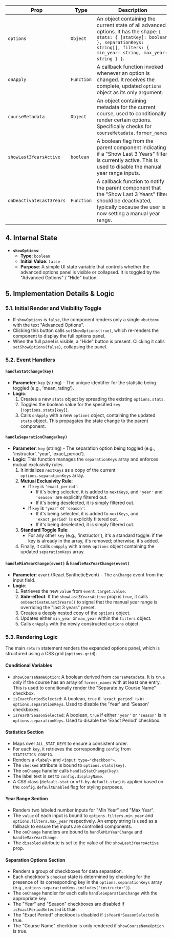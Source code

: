 | Prop                   | Type       | Description                                                                                                                                                           |
| ---------------------- | ---------- | --------------------------------------------------------------------------------------------------------------------------------------------------------------------- |
| `options`              | `Object`   | An object containing the current state of all advanced options. It has the shape: `{ stats: { [statKey]: boolean }, separationKeys: string[], filters: { min_year: string, max_year: string } }`. |
| `onApply`              | `Function` | A callback function invoked whenever an option is changed. It receives the complete, updated `options` object as its only argument.                                     |
| `courseMetadata`       | `Object`   | An object containing metadata for the current course, used to conditionally render certain options. Specifically checks for `courseMetadata.former_names`.             |
| `showLast3YearsActive` | `boolean`  | A boolean flag from the parent component indicating if a "Show Last 3 Years" filter is currently active. This is used to disable the manual year range inputs.        |
| `onDeactivateLast3Years`| `Function` | A callback function to notify the parent component that the "Show Last 3 Years" filter should be deactivated, typically because the user is now setting a manual year range. |

## 4. Internal State

-   **`showOptions`**:
    -   **Type**: `boolean`
    -   **Initial Value**: `false`
    -   **Purpose**: A simple UI state variable that controls whether the advanced options panel is visible or collapsed. It is toggled by the "Advanced Options" / "Hide" button.

## 5. Implementation Details & Logic

### 5.1. Initial Render and Visibility Toggle

-   If `showOptions` is `false`, the component renders only a single `<button>` with the text "Advanced Options".
-   Clicking this button calls `setShowOptions(true)`, which re-renders the component to display the full options panel.
-   When the full panel is visible, a "Hide" button is present. Clicking it calls `setShowOptions(false)`, collapsing the panel.

### 5.2. Event Handlers

#### `handleStatChange(key)`

-   **Parameter**: `key` (string) - The unique identifier for the statistic being toggled (e.g., 'mean_rating').
-   **Logic**:
    1.  Creates a new `stats` object by spreading the existing `options.stats`.
    2.  Toggles the boolean value for the specified `key` (`!options.stats[key]`).
    3.  Calls `onApply` with a new `options` object, containing the updated `stats` object. This propagates the state change to the parent component.

#### `handleSeparationChange(key)`

-   **Parameter**: `key` (string) - The separation option being toggled (e.g., 'instructor', 'year', 'exact_period').
-   **Logic**: This function manages the `separationKeys` array and enforces mutual exclusivity rules.
    1.  It initializes `nextKeys` as a copy of the current `options.separationKeys` array.
    2.  **Mutual Exclusivity Rule**:
        -   If `key` is `'exact_period'`:
            -   If it's being selected, it is added to `nextKeys`, and `'year'` and `'season'` are explicitly filtered out.
            -   If it's being deselected, it is simply filtered out.
        -   If `key` is `'year'` or `'season'`:
            -   If it's being selected, it is added to `nextKeys`, and `'exact_period'` is explicitly filtered out.
            -   If it's being deselected, it is simply filtered out.
    3.  **Standard Toggle Rule**:
        -   For any other `key` (e.g., 'instructor'), it's a standard toggle: if the key is already in the array, it's removed; otherwise, it's added.
    4.  Finally, it calls `onApply` with a new `options` object containing the updated `separationKeys` array.

#### `handleMinYearChange(event)` & `handleMaxYearChange(event)`

-   **Parameter**: `event` (React SyntheticEvent) - The `onChange` event from the input field.
-   **Logic**:
    1.  Retrieves the new `value` from `event.target.value`.
    2.  **Side-effect**: If the `showLast3YearsActive` prop is `true`, it calls `onDeactivateLast3Years()` to signal that the manual year range is overriding the "last 3 years" preset.
    3.  Creates a deeply nested copy of the `options` object.
    4.  Updates either `min_year` or `max_year` within the `filters` object.
    5.  Calls `onApply` with the newly constructed `options` object.

### 5.3. Rendering Logic

The main `return` statement renders the expanded options panel, which is structured using a CSS grid (`options-grid`).

#### Conditional Variables

-   `showCourseNameOption`: A boolean derived from `courseMetadata`. It is `true` only if the course has an array of `former_names` with at least one entry. This is used to conditionally render the "Separate by Course Name" checkbox.
-   `isExactPeriodSelected`: A boolean, `true` if `'exact_period'` is in `options.separationKeys`. Used to disable the 'Year' and 'Season' checkboxes.
-   `isYearOrSeasonSelected`: A boolean, `true` if either `'year'` or `'season'` is in `options.separationKeys`. Used to disable the 'Exact Period' checkbox.

#### Statistics Section

-   Maps over `ALL_STAT_KEYS` to ensure a consistent order.
-   For each `key`, it retrieves the corresponding `config` from `STATISTICS_CONFIG`.
-   Renders a `<label>` and `<input type="checkbox">`.
-   The `checked` attribute is bound to `options.stats[key]`.
-   The `onChange` handler calls `handleStatChange(key)`.
-   The label text is set to `config.displayName`.
-   A CSS class (`default-stat` or `off-by-default-stat`) is applied based on the `config.defaultEnabled` flag for styling purposes.

#### Year Range Section

-   Renders two labeled number inputs for "Min Year" and "Max Year".
-   The `value` of each input is bound to `options.filters.min_year` and `options.filters.max_year` respectively. An empty string is used as a fallback to ensure the inputs are controlled components.
-   The `onChange` handlers are bound to `handleMinYearChange` and `handleMaxYearChange`.
-   The `disabled` attribute is set to the value of the `showLast3YearsActive` prop.

#### Separation Options Section

-   Renders a group of checkboxes for data separation.
-   Each checkbox's `checked` state is determined by checking for the presence of its corresponding key in the `options.separationKeys` array (e.g., `options.separationKeys.includes('instructor')`).
-   The `onChange` handler for each calls `handleSeparationChange` with the appropriate key.
-   The "Year" and "Season" checkboxes are disabled if `isExactPeriodSelected` is true.
-   The "Exact Period" checkbox is disabled if `isYearOrSeasonSelected` is true.
-   The "Course Name" checkbox is only rendered if `showCourseNameOption` is true.